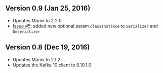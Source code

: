 ## Version 0.9 (Jan 25, 2016)

- Updates Monix to 2.2.0
- [Issue #5](https://github.com/monix/monix-kafka/pull/5):
  added new optional param `classInstance` to `Serializer` and `Deserializer` 

## Version 0.8 (Dec 19, 2016)

- Updates Monix to 2.1.2
- Updates the Kafka 10 client to 0.10.1.0
